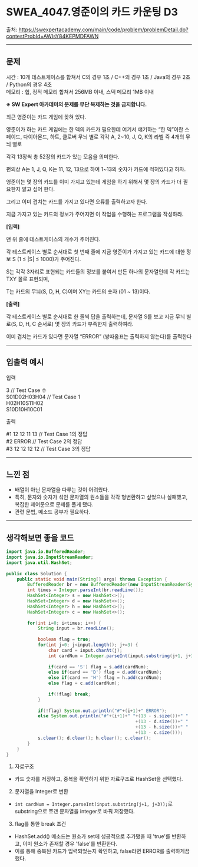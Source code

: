 # SWEA_4047.영준이의 카드 카운팅 D3

출처: https://swexpertacademy.com/main/code/problem/problemDetail.do?contestProbId=AWIsY84KEPMDFAWN

---

## 문제

시간 : 10개 테스트케이스를 합쳐서 C의 경우 1초 / C++의 경우 1초 / Java의 경우 2초 / Python의 경우 4초  
메모리 : 힙, 정적 메모리 합쳐서 256MB 이내, 스택 메모리 1MB 이내

**※ SW Expert 아카데미의 문제를 무단 복제하는 것을 금지합니다.**


최근 영준이는 카드 게임에 꽂혀 있다.

영준이가 하는 카드 게임에는 한 덱의 카드가 필요한데 여기서 얘기하는 “한 덱”이란 스페이드, 다이아몬드, 하트, 클로버 무늬 별로 각각 A, 2~10, J, Q, K의 라벨 즉 4개의 무늬 별로

각각 13장씩 총 52장의 카드가 있는 모음을 의미한다.

편의상 A는 1, J, Q, K는 11, 12, 13으로 하여 1~13의 숫자가 카드에 적혀있다고 하자.

영준이는 몇 장의 카드를 이미 가지고 있는데 게임을 하기 위해서 몇 장의 카드가 더 필요한지 알고 싶어 한다.

그리고 이미 겹치는 카드를 가지고 있다면 오류를 출력하고자 한다.

지금 가지고 있는 카드의 정보가 주어지면 이 작업을 수행하는 프로그램을 작성하라.


**[입력]**

맨 위 줄에 테스트케이스의 개수가 주어진다.

각 테스트케이스 별로 순서대로 첫 번째 줄에 지금 영준이가 가지고 있는 카드에 대한 정보 S (1 ≤ |S| ≤ 1000)가 주어진다.

S는 각각 3자리로 표현되는 카드들의 정보를 붙여서 만든 하나의 문자열인데 각 카드는 TXY 꼴로 표현되며,

T는 카드의 무늬(S, D, H, C)이며 XY는 카드의 숫자 (01 ~ 13)이다.

**[출력]**

각 테스트케이스 별로 순서대로 한 줄씩 답을 출력하는데, 문자열 S를 보고 지금 무늬 별로(S, D, H, C 순서로) 몇 장의 카드가 부족한지 출력하여라.

이미 겹치는 카드가 있다면 문자열 “ERROR” (쌍따옴표는 출력하지 않는다)를 출력한다
 
---

## 입출력 예시

입력

3               // Test Case 수  
S01D02H03H04    // Test Case 1  
H02H10S11H02  
S10D10H10C01     	


 
출력

#1 12 12 11 13  	// Test Case 1의 정답   
#2 ERROR            // Test Case 2의 정답  
#3 12 12 12 12      // Test Case 3의 정답

---

## 느낀 점

- 배열이 아닌 문자열을 다루는 것이 어려웠다.
- 특히, 문자와 숫자가 섞인 문자열의 원소들을 각각 형변환하고 싶었으나 실패했고, 복잡한 제어문으로 문제를 풀게 됐다.
- 관련 문법, 메소드 공부가 필요하다.



---

## 생각해보면 좋을 코드


```java
import java.io.BufferedReader;
import java.io.InputStreamReader;
import java.util.HashSet;
    
public class Solution {
    public static void main(String[] args) throws Exception {
        BufferedReader br = new BufferedReader(new InputStreamReader(System.in));
        int times = Integer.parseInt(br.readLine());
        HashSet<Integer> s = new HashSet<>();
        HashSet<Integer> d = new HashSet<>();
        HashSet<Integer> h = new HashSet<>();
        HashSet<Integer> c = new HashSet<>();
            
        for(int i=0; i<times; i++) {
            String input = br.readLine();
             
            boolean flag = true;
            for(int j=0; j<input.length(); j+=3) {
                char card = input.charAt(j);
                int cardNum = Integer.parseInt(input.substring(j+1, j+3));
                 
                if(card == 'S') flag = s.add(cardNum);
                else if(card == 'D') flag = d.add(cardNum);
                else if(card == 'H') flag = h.add(cardNum);
                else flag = c.add(cardNum);
 
                if(!flag) break;
            }
             
            if(!flag) System.out.println("#"+(i+1)+" ERROR");
            else System.out.println("#"+(i+1)+" "+(13 - s.size())+" "
                                                 +(13 - d.size())+" "
                                                 +(13 - h.size())+" "
                                                 +(13 - c.size()));
            s.clear(); d.clear(); h.clear(); c.clear();
        }
    }
}
```

1. 자료구조
- 카드 숫자를 저장하고, 중복을 확인하기 위한 자료구조로 HashSet을 선택했다.

2. 문자열을 Integer로 변환
- `int cardNum = Integer.parseInt(input.substring(j+1, j+3));`로 substring으로 쪼갠 문자열을 integer로 바꿔 저장했다.

3. flag를 통한 break 조건
- HashSet.add() 메소드는 원소가 set에 성공적으로 추가됐을 때 'true'를 반환하고, 이미 원소가 존재할 경우 'false'를 반환한다.
- 이를 통해 중복된 카드가 입력되었는지 확인하고, false라면 ERROR를 출력하게끔 했다.